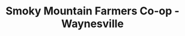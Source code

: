 ---
title: "Smoky Mountain Farmers Co-op - Waynesville"
url: /waynesville/smoky-mountain-farmers-co-op-waynesville/
shop: Supermarkt
---